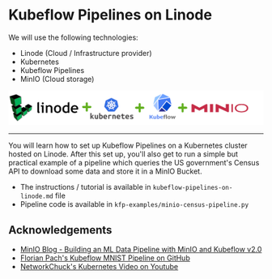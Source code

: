 # Kubeflow Pipelines on Linode

We will use the following technologies:

- Linode (Cloud / Infrastructure provider)
- Kubernetes
- Kubeflow Pipelines
- MinIO (Cloud storage)


![Banner image with logos of Linode, Kubernetes, Kubeflow, MinIO](images/banner-2.png)

<hr />

You will learn how to set up Kubeflow Pipelines on a Kubernetes cluster hosted on Linode. After this set up, you'll also get to run a simple but practical example of a pipeline which queries the US government's Census API to download some data and store it in a MinIO Bucket.

- The instructions / tutorial is available in `kubeflow-pipelines-on-linode.md` file
- Pipeline code is available in `kfp-examples/minio-census-pipeline.py`

## Acknowledgements

- [MinIO Blog - Building an ML Data Pipeline with MinIO and Kubeflow v2.0](https://blog.min.io/building-an-ml-data-pipeline-with-minio-and-kubeflow-v2-0/)
- [Florian Pach's Kubeflow MNIST Pipeline on GitHub](https://github.com/flopach/digits-recognizer-kubeflow)
- [NetworkChuck's Kubernetes Video on Youtube](https://www.youtube.com/watch?v=7bA0gTroJjw)




